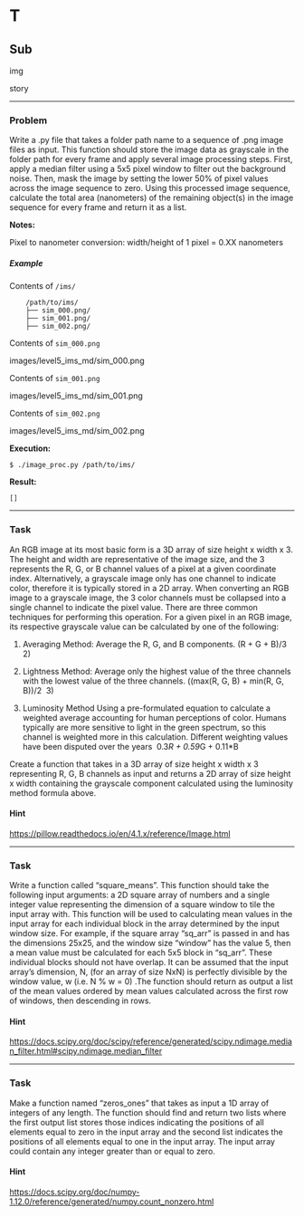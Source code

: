 T
=====

Sub
--------

img

story

---

### Problem

Write a .py file that takes a folder path name to a sequence of .png image files as input. This function should store the image data as grayscale in the folder path for every frame and apply several image processing steps. First, apply a median filter using a 5x5 pixel window to filter out the background noise. Then, mask the image by setting the lower 50% of pixel values across the image sequence to zero. Using this processed image sequence, calculate the total area (nanometers) of the remaining object(s) in the image sequence for every frame and return it as a list.

**Notes:**

Pixel to nanometer conversion: width/height of 1 pixel = 0.XX nanometers


##### Example

Contents of `/ims/`

        /path/to/ims/
        ├── sim_000.png/
        ├── sim_001.png/
        ├── sim_002.png/

Contents of `sim_000.png`

images/level5_ims_md/sim_000.png

Contents of `sim_001.png`

images/level5_ims_md/sim_001.png

Contents of `sim_002.png`

images/level5_ims_md/sim_002.png


**Execution:**

`$ ./image_proc.py /path/to/ims/`

**Result:**

    []


---

### Task

An RGB image at its most basic form is a 3D array of size height x width x 3. The height and width are representative of the image size, and the 3 represents the R, G, or B channel values of a pixel at a given coordinate index. Alternatively, a grayscale image only has one channel to indicate color, therefore it is typically stored in a 2D array. When converting an RGB image to a grayscale image, the 3 color channels must be collapsed into a single channel to indicate the pixel value. There are three common techniques for performing this operation. For a given pixel in an RGB image, its respective grayscale value can be calculated by one of the following:  

1. Averaging Method:
Average the R, G, and B components.
(R + G + B)/3  2)

2. Lightness Method:
Average only the highest value of the three channels with the lowest value of the three channels.
((max(R, G, B) + min(R, G, B))/2  3)

3. Luminosity Method
Using a pre-formulated equation to calculate a weighted average accounting for human perceptions of color. Humans typically are more sensitive to light in the green spectrum, so this channel is weighted more in this calculation. Different weighting values have been disputed over the years 
0.3*R + 0.59*G + 0.11*B  

Create a function that takes in a 3D array of size height x width x 3 representing R, G, B channels as input and returns a 2D array of size height x width containing the grayscale component calculated using the luminosity method formula above.

#### Hint

https://pillow.readthedocs.io/en/4.1.x/reference/Image.html

---

### Task

Write a function called “square_means”. This function should take the following input arguments: a 2D square array of numbers and a single integer value representing the dimension of a square window to tile the input array with. This function will be used to calculating mean values in the input array for each individual block in the array determined by the input window size. For example, if the square array “sq_arr” is passed in and has the dimensions 25x25, and the window size “window” has the value 5, then a mean value must be calculated for each 5x5 block in “sq_arr”. These individual blocks should not have overlap. It can be assumed that the input array’s dimension, N, (for an array of size NxN) is perfectly divisible by the window value, w (i.e. N % w = 0) .The function should return as output a list of the mean values ordered by mean values calculated across the first row of windows, then descending in rows.

#### Hint

https://docs.scipy.org/doc/scipy/reference/generated/scipy.ndimage.median_filter.html#scipy.ndimage.median_filter

---

### Task

Make a function named “zeros_ones” that takes as input a 1D array of integers of any length. The function should find and return two lists where the first output list stores those indices indicating the positions of all elements equal to zero in the input array and the second list indicates the positions of all elements equal to one in the input array. The input array could contain any integer greater than or equal to zero.

#### Hint

https://docs.scipy.org/doc/numpy-1.12.0/reference/generated/numpy.count_nonzero.html
